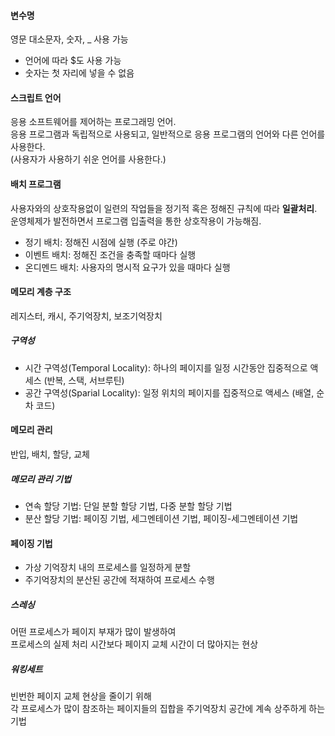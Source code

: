 #### 변수명
영문 대소문자, 숫자, \_ 사용 가능
- 언어에 따라 $도 사용 가능
- 숫자는 첫 자리에 넣을 수 없음

#### 스크립트 언어
응용 소프트웨어를 제어하는 프로그래밍 언어.  
응용 프로그램과 독립적으로 사용되고, 일반적으로 응용 프로그램의 언어와 다른 언어를 사용한다.  
(사용자가 사용하기 쉬운 언어를 사용한다.)

#### 배치 프로그램
사용자와의 상호작용없이 일련의 작업들을 정기적 혹은 정해진 규칙에 따라 **일괄처리**.  
운영체제가 발전하면서 프로그램 입출력을 통한 상호작용이 가능해짐.
- 정기 배치: 정해진 시점에 실행 (주로 야간)
- 이벤트 배치: 정해진 조건을 충족할 때마다 실행
- 온디멘드 배치: 사용자의 명시적 요구가 있을 때마다 실행

#### 메모리 계층 구조
레지스터, 캐시, 주기억장치, 보조기억장치
##### 구역성
- 시간 구역성(Temporal Locality): 하나의 페이지를 일정 시간동안 집중적으로 액세스 (반복, 스택, 서브루틴)
- 공간 구역성(Sparial Locality): 일정 위치의 페이지를 집중적으로 액세스 (배열, 순차 코드)

#### 메모리 관리
반입, 배치, 할당, 교체
##### 메모리 관리 기법
- 연속 할당 기법: 단일 분할 할당 기법, 다중 분할 할당 기법
- 분산 할당 기법: 페이징 기법, 세그멘테이션 기법, 페이징-세그멘테이션 기법

#### 페이징 기법
- 가상 기억장치 내의 프로세스를 일정하게 분할
- 주기억장치의 분산된 공간에 적재하여 프로세스 수행
##### 스레싱
어떤 프로세스가 페이지 부재가 많이 발생하여  
프로세스의 실제 처리 시간보다 페이지 교체 시간이 더 많아지는 현상
##### 워킹세트
빈번한 페이지 교체 현상을 줄이기 위해  
각 프로세스가 많이 참조하는 페이지들의 집합을 주기억장치 공간에 계속 상주하게 하는 기법
